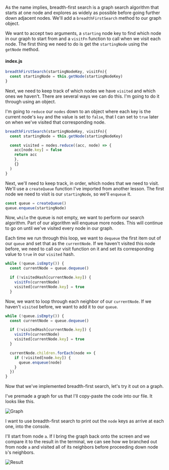 As the name implies, breadth-first search is a graph search algorithm that starts at one node and explores as widely as possible before going further down adjacent nodes. We'll add a `breadthFirstSearch` method to our graph object.

We want to accept two arguments, a `starting` node key to find which node in our graph to start from and a `visitFn` function to call when we visit each node. The first thing we need to do is get the `startingNode` using the `getNode` method.

#### index.js
```javascript
breadthFirstSearch(startingNodeKey, visitFn){
  const startingNode = this.getNode(startingNodeKey)
}
```

Next, we need to keep track of which nodes we have `visited` and which ones we haven't. There are several ways we can do this. I'm going to do it through using an object.

I'm going to `reduce` our `nodes` down to an object where each key is the current node's `key` and the value is set to `false`, that I can set to `true` later on when we've visited that corresponding node.

```javascript
breadthFirstSearch(startingNodeKey, visitFn){
  const startingNode = this.getNode(startingNodeKey)

  const visited = nodes.reduce((acc, node) => {
    acc[node.key] = false
    return acc
    },
    {}
  )
}
```

Next, we'll need to keep track, in order, which nodes that we need to visit. We'll use a `createQueue` function I've imported from another lesson. The first node we need to visit is our `startingNode`, so we'll `enqueue` it.

```javascript
const queue = createQueue()
queue.enqueue(startingNode)
```

Now, `while` the queue is not empty, we want to perform our search algorithm. Part of our algorithm will enqueue more nodes. This will continue to go on until we've visited every node in our graph.

Each time we run through this loop, we want to `dequeue` the first item out of our `queue` and set that as the `currentNode`. If we haven't visited this node before, we need to call our visit function on it and set its corresponding value to `true` in our `visited` hash.

```javascript
while (!queue.isEmpty()) {
  const currentNode = queue.dequeue()

  if (!visitedHash[currentNode.key]) {
    visitFn(currentNode)
    visited[currentNode.key] = true
  }
```

Now, we want to loop through each neighbor of our `currentNode`. If we haven't `visited` before, we want to add it to our `queue`. 

```javascript
while (!queue.isEmpty()) {
  const currentNode = queue.dequeue()

  if (!visitedHash[currentNode.key]) {
    visitFn(currentNode)
    visited[currentNode.key] = true
  }

  currentNode.children.forEach(node => {
    if (!visited[node.key]) {
      queue.enqueue(node)
    }
  })
}
```

Now that we've implemented breadth-first search, let's try it out on a graph.

I've premade a graph for us that I'll copy-paste the code into our file. It looks like this. 

![Graph](https://res.cloudinary.com/dg3gyk0gu/image/upload/v1543429648/transcript-images/javascript-write-a-breadth-first-search-algorithm-for-graphs-in-javascript-graph.png)

I want to use breadth-first search to print out the `node` keys as arrive at each one, into the console.

I'll start from node `a`. If I bring the graph back onto the screen and we compare it to the result in the terminal, we can see how we branched out from node `a` and visited all of its neighbors before proceeding down node `b`'s neighbors.

![Result](https://res.cloudinary.com/dg3gyk0gu/image/upload/v1543429648/transcript-images/javascript-write-a-breadth-first-search-algorithm-for-graphs-in-javascript-result.png)

